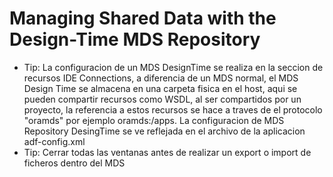 # Managing Shared Data with the Design-Time MDS Repository
- Tip: La configuracion de un MDS DesignTime se realiza en la seccion de
       recursos IDE Connections, a diferencia de un MDS normal, el MDS Design Time
       se almacena en una carpeta fisica en el host, aqui se pueden compartir recursos
       como WSDL, al ser compartidos por un proyecto, la referencia a estos recursos
       se hace a traves de el protocolo "oramds" por ejemplo  oramds:/apps.
       La configuracion de MDS Repository DesingTime se ve reflejada en el archivo
       de la aplicacion adf-config.xml
- Tip: Cerrar todas las ventanas antes de realizar un export o import de ficheros dentro del MDS

